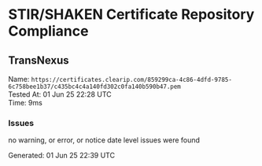 # STIR/SHAKEN Certificate Repository Compliance

## TransNexus

Name: `https://certificates.clearip.com/859299ca-4c86-4dfd-9785-6c758bee1b37/c435bc4c4a140fd302c0fa140b590b47.pem`\
Tested At: 01 Jun 25 22:28 UTC\
Time: 9ms

### Issues

no warning, or error, or notice date level issues were found

Generated: 01 Jun 25 22:39 UTC